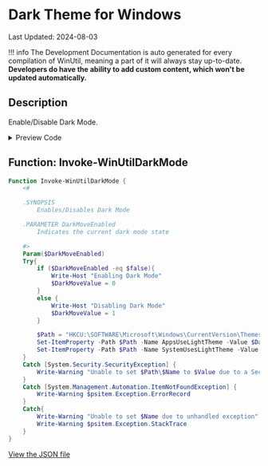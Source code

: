 ﻿# Dark Theme for Windows

Last Updated: 2024-08-03


!!! info
     The Development Documentation is auto generated for every compilation of WinUtil, meaning a part of it will always stay up-to-date. **Developers do have the ability to add custom content, which won't be updated automatically.**


## Description

Enable/Disable Dark Mode.

<!-- BEGIN CUSTOM CONTENT -->

<!-- END CUSTOM CONTENT -->

<details>
<summary>Preview Code</summary>

```json
{
    "Content":  "Dark Theme for Windows",
    "Description":  "Enable/Disable Dark Mode.",
    "link":  "https://christitustech.github.io/winutil/dev/tweaks/Shortcuts/Shortcut",
    "category":  "Customize Preferences",
    "panel":  "2",
    "Order":  "a100_",
    "Type":  "Toggle"
}
```
</details>

## Function: Invoke-WinUtilDarkMode
```powershell
Function Invoke-WinUtilDarkMode {
    <#

    .SYNOPSIS
        Enables/Disables Dark Mode

    .PARAMETER DarkMoveEnabled
        Indicates the current dark mode state

    #>
    Param($DarkMoveEnabled)
    Try{
        if ($DarkMoveEnabled -eq $false){
            Write-Host "Enabling Dark Mode"
            $DarkMoveValue = 0
        }
        else {
            Write-Host "Disabling Dark Mode"
            $DarkMoveValue = 1
        }

        $Path = "HKCU:\SOFTWARE\Microsoft\Windows\CurrentVersion\Themes\Personalize"
        Set-ItemProperty -Path $Path -Name AppsUseLightTheme -Value $DarkMoveValue
        Set-ItemProperty -Path $Path -Name SystemUsesLightTheme -Value $DarkMoveValue
    }
    Catch [System.Security.SecurityException] {
        Write-Warning "Unable to set $Path\$Name to $Value due to a Security Exception"
    }
    Catch [System.Management.Automation.ItemNotFoundException] {
        Write-Warning $psitem.Exception.ErrorRecord
    }
    Catch{
        Write-Warning "Unable to set $Name due to unhandled exception"
        Write-Warning $psitem.Exception.StackTrace
    }
}
```


<!-- BEGIN SECOND CUSTOM CONTENT -->

<!-- END SECOND CUSTOM CONTENT -->

[View the JSON file](https://github.com/ChrisTitusTech/winutil/tree/main/config/tweaks.json)

